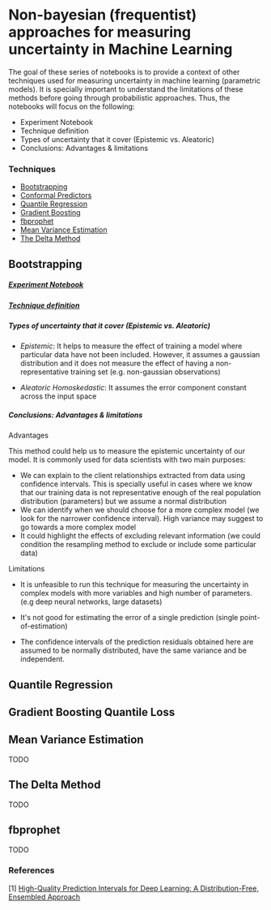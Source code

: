 # Non-bayesian (frequentist) approaches for measuring uncertainty in Machine Learning

The goal of these series of notebooks is to provide a context of other techniques used for measuring uncertainty in machine learning (parametric models). It is specially important to understand the limitations of these methods before going through probabilistic approaches. Thus, the notebooks will focus on the following: 

  - Experiment Notebook
  - Technique definition
  - Types of uncertainty that it cover (Epistemic vs. Aleatoric)
  - Conclusions: Advantages & limitations

### Techniques

* [Bootstrapping](#Bootstrapping)
* [Conformal Predictors](#ConformalPredictors)
* [Quantile Regression](#QuantileRegression)
* [Gradient Boosting](#GradientBoostingLoss)
* [fbprophet](#Fbprophet)
* [Mean Variance Estimation](#MVE)
* [The Delta Method](#DeltaMethod)


<h2 id="Bootstrapping">Bootstrapping </h2> 

#####  [Experiment Notebook](./boostrapping_confidence_intervals.ipynb)

#####  [Technique definition](https://machinelearningmastery.com/calculate-bootstrap-confidence-intervals-machine-learning-results-python/)

##### Types of uncertainty that it cover (Epistemic vs. Aleatoric)
 
- *Epistemic*: It helps to measure the effect of training a model where particular data have not been included. However, it assumes a gaussian distribution and it does not measure the effect of having a non-representative training set (e.g. non-gaussian observations)
 
- *Aleatoric Homoskedastic*: It assumes the error component constant across the input space

##### Conclusions: Advantages & limitations

Advantages

This method could help us to measure the epistemic uncertainty of our model. It is commonly used for data scientists with two main purposes:
- We can explain to the client relationships extracted from data using confidence intervals. This is specially useful in cases where we know that our training data is not representative enough of the real population distribution (parameters) but we assume a normal distribution
- We can identify when we should choose for a more complex model (we look for the narrower confidence interval). High variance may suggest to go towards a more complex model
- It could highlight the effects of excluding relevant information (we could condition the resampling method to exclude or include some particular data)

Limitations

- It is unfeasible to run this technique for measuring the uncertainty in complex models with more variables and high number of parameters. (e.g deep neural networks, large datasets)

- It's not good for estimating the error of a single prediction (single point-of-estimation)

- The confidence intervals of the prediction residuals obtained here are assumed to be normally distributed, have the same variance and be independent. 

<h2 id="QuantileRegression">Quantile Regression </h2> 


<h2 id="GradientBoostingLoss">Gradient Boosting Quantile Loss</h2> 


<h2 id="MVE">Mean Variance Estimation </h2> 
TODO

<h2 id="DeltaMethod">The Delta Method </h2> 
TODO

<h2 id="Fbprophet">fbprophet </h2> 
TODO


### References


[1] [High-Quality Prediction Intervals for Deep Learning:
A Distribution-Free, Ensembled Approach](https://arxiv.org/pdf/1802.07167.pdf)
